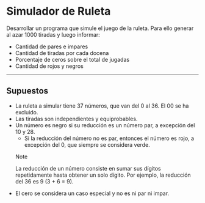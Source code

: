 # Simulador de Ruleta

Desarrollar un programa que simule el juego de la ruleta.
Para ello generar al azar 1000 tiradas y luego informar:
- Cantidad de pares e impares
- Cantidad de tiradas por cada docena
- Porcentaje de ceros sobre el total de jugadas
- Cantidad de rojos y negros

***

## Supuestos
- La ruleta a simular tiene 37 números, que van del 0 al 36. El 00 se ha excluido.
- Las tiradas son independientes y equiprobables.
- Un número es negro si su reducción es un número par, a excepción del 10 y 28.
    - Si la reducción del número no es par, entonces el número es rojo, a excepción del 0, que siempre se considera verde.
    > [!NOTE]
    > La reducción de un número consiste en sumar sus dígitos repetidamente hasta obtener un solo dígito. Por ejemplo, la reducción del 36 es 9 (3 + 6 = 9).
- El cero se considera un caso especial y no es ni par ni impar.

